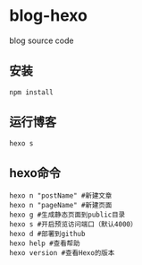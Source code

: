 # blog-hexo
blog source code

## 安装
`npm install`

## 运行博客
`hexo s`

## hexo命令
```
hexo n "postName" #新建文章
hexo n "pageName" #新建页面
hexo g #生成静态页面到public目录
hexo s #开启预览访问端口（默认4000）
hexo d #部署到github
hexo help #查看帮助
hexo version #查看Hexo的版本
```
